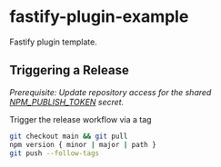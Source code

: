 # fastify-plugin-example

Fastify plugin template.

## Triggering a Release

_Prerequisite: Update repository access for the shared [NPM_PUBLISH_TOKEN](https://github.com/organizations/autotelic/settings/secrets/actions/NPM_PUBLISH_TOKEN) secret._

Trigger the release workflow via a tag

  ```sh
  git checkout main && git pull
  npm version { minor | major | path }
  git push --follow-tags
  ```
